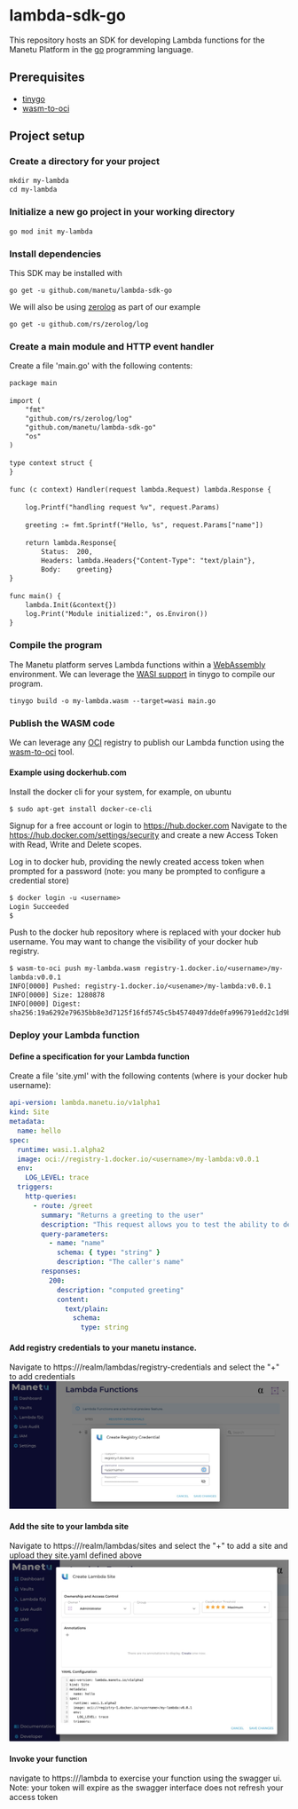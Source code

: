# lambda-sdk-go

This repository hosts an SDK for developing Lambda functions for the Manetu Platform in the [go](https://go.dev/) programming language.

## Prerequisites

- [tinygo](https://tinygo.org/)
- [wasm-to-oci](https://github.com/engineerd/wasm-to-oci)

## Project setup

### Create a directory for your project

``` shell
mkdir my-lambda
cd my-lambda
```

### Initialize a new go project in your working directory

``` shell
go mod init my-lambda
```

### Install dependencies

This SDK may be installed with

``` shell
go get -u github.com/manetu/lambda-sdk-go
```

We will also be using [zerolog](https://github.com/rs/zerolog) as part of our example

``` shell
go get -u github.com/rs/zerolog/log
```

### Create a main module and HTTP event handler

Create a file 'main.go' with the following contents:

``` golang
package main

import (
	"fmt"
	"github.com/rs/zerolog/log"
	"github.com/manetu/lambda-sdk-go"
	"os"
)

type context struct {
}

func (c context) Handler(request lambda.Request) lambda.Response {

	log.Printf("handling request %v", request.Params)

	greeting := fmt.Sprintf("Hello, %s", request.Params["name"])

	return lambda.Response{
		Status:  200,
		Headers: lambda.Headers{"Content-Type": "text/plain"},
		Body:    greeting}
}

func main() {
	lambda.Init(&context{})
	log.Print("Module initialized:", os.Environ())
}

```

### Compile the program

The Manetu platform serves Lambda functions within a [WebAssembly](https://webassembly.org/) environment.  We can leverage the [WASI support](https://tinygo.org/docs/guides/webassembly/wasi/) in tinygo to compile our program.

``` shell
tinygo build -o my-lambda.wasm --target=wasi main.go
```

### Publish the WASM code

We can leverage any [OCI](https://opencontainers.org/) registry to publish our Lambda function using the [wasm-to-oci](https://github.com/engineerd/wasm-to-oci) tool.
#### Example using dockerhub.com
Install the docker cli for your system, for example, on ubuntu

```shell
$ sudo apt-get install docker-ce-cli
```
Signup for a free account or login to https://hub.docker.com
Navigate to the https://hub.docker.com/settings/security and create a new Access Token with Read, Write and Delete scopes.

Log in to docker hub, providing the newly created access token when prompted for a password  (note: you many be prompted to configure a credential store)
```shell
$ docker login -u <username>
Login Succeeded
$
```
Push to the docker hub repository where <username> is replaced with your docker hub username. You may want to change the visibility of your docker hub registry. 
```shell
$ wasm-to-oci push my-lambda.wasm registry-1.docker.io/<username>/my-lambda:v0.0.1
INFO[0000] Pushed: registry-1.docker.io/<usename>/my-lambda:v0.0.1
INFO[0000] Size: 1280878
INFO[0000] Digest: sha256:19a6292e79635bb8e3d7125f16fd5745c5b45740497dde0fa996791edd2c1d9b
```

### Deploy your Lambda function

#### Define a specification for your Lambda function

Create a file 'site.yml' with the following contents (where <username> is your docker hub username):

``` yaml
api-version: lambda.manetu.io/v1alpha1
kind: Site
metadata:
  name: hello
spec:
  runtime: wasi.1.alpha2
  image: oci://registry-1.docker.io/<username>/my-lambda:v0.0.1
  env:
    LOG_LEVEL: trace
  triggers:
    http-queries:
      - route: /greet
        summary: "Returns a greeting to the user"
        description: "This request allows you to test the ability to deploy and invoke a simple lambda function."
        query-parameters:
          - name: "name"
            schema: { type: "string" }
            description: "The caller's name"
        responses:
          200:
            description: "computed greeting"
            content:
              text/plain:
                schema:
                  type: string
```

#### Add registry credentials to your manetu instance.
Navigate to https://<manetu-instance>/realm/lambdas/registry-credentials and select the "+" to add credentials
![Adding registry credentials](resources/lambda-regcred-add.jpg)


#### Add the site to your lambda site
Navigate to https://<manetu-instance>/realm/lambdas/sites and select the "+" to add a site and upload they site.yaml defined above
![Uploaded a site.yaml](resources/lambda-site-uploaded.jpg)

#### Invoke your function
navigate to https://<manetu-instance>/lambda to exercise your function using the swagger ui. Note: your token will expire as the swagger interface does not refresh your access token
